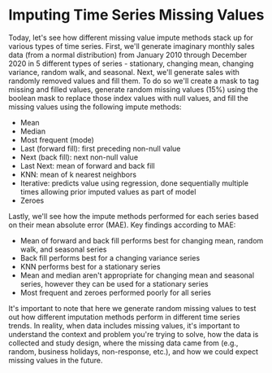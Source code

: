 # Imputing Time Series Missing Values

Today, let's see how different missing value impute methods stack up for various types of time series. First, we'll generate imaginary monthly sales data (from a normal distribution) from January 2010 through December 2020 in 5 different types of series - stationary, changing mean, changing variance, random walk, and seasonal. Next, we'll generate sales with randomly removed values and fill them. To do so we'll create a mask to tag missing and filled values, generate random missing values (15%) using the boolean mask to replace those index values with null values, and fill the missing values using the following impute methods:

- Mean
- Median
- Most frequent (mode) 
- Last (forward fill): first preceding non-null value
- Next (back fill): next non-null value
- Last Next: mean of forward and back fill 
- KNN: mean of k nearest neighbors
- Iterative: predicts value using regression, done sequentially multiple times allowing prior imputed values as part of model
- Zeroes

Lastly, we'll see how the impute methods performed for each series based on their mean absolute error (MAE). Key findings according to MAE:
- Mean of forward and back fill performs best for changing mean, random walk, and seasonal series
- Back fill performs best for a changing variance series
- KNN performs best for a stationary series
- Mean and median aren't appropriate for changing mean and seasonal series, however they can be used for a stationary series
- Most frequent and zeroes performed poorly for all series

It's important to note that here we generate random missing values to test out how different imputation methods perform in different time series trends. In reality, when data includes missing values, it's important to understand the context and problem you're trying to solve, how the data is collected and study design, where the missing data came from (e.g., random, business holidays, non-response, etc.), and how we could expect missing values in the future. 

